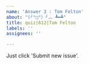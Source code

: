 ```yaml
---
name: 'Answer 3 : Tom Felton'
about: "(╯°□°）╯︵ ┻━┻"
title: quiz|612|Tom Felton
labels: ''
assignees: ''

---
```


Just click 'Submit new issue'.
